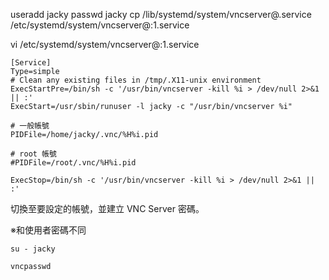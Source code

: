 
useradd jacky
passwd jacky
cp /lib/systemd/system/vncserver@.service /etc/systemd/system/vncserver@:1.service

vi /etc/systemd/system/vncserver@:1.service
```
[Service]
Type=simple
# Clean any existing files in /tmp/.X11-unix environment
ExecStartPre=/bin/sh -c '/usr/bin/vncserver -kill %i > /dev/null 2>&1 || :'
ExecStart=/usr/sbin/runuser -l jacky -c "/usr/bin/vncserver %i"

# 一般帳號
PIDFile=/home/jacky/.vnc/%H%i.pid

# root 帳號
#PIDFile=/root/.vnc/%H%i.pid

ExecStop=/bin/sh -c '/usr/bin/vncserver -kill %i > /dev/null 2>&1 || :'
```
切換至要設定的帳號，並建立 VNC Server 密碼。

※和使用者密碼不同

```
su - jacky
```

```
vncpasswd
```

